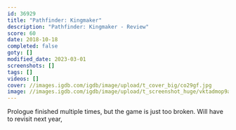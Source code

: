 ```yaml
---
id: 36929
title: "Pathfinder: Kingmaker"
description: "Pathfinder: Kingmaker - Review"
score: 60
date: 2018-10-18
completed: false
goty: []
modified_date: 2023-03-01
screenshots: []
tags: []
videos: []
cover: //images.igdb.com/igdb/image/upload/t_cover_big/co29gf.jpg
image: //images.igdb.com/igdb/image/upload/t_screenshot_huge/vktadmop9amynhoqf8xb.jpg
---
```

Prologue finished multiple times, but the game is just too broken. Will have to revisit next year,